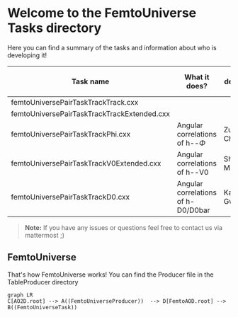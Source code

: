# Welcome to the FemtoUniverse Tasks directory
Here you can find a summary of the tasks and information about who is developing it!


| Task name                                   | What it does?                     | Who is developing it? |
|---------------------------------------------|-----------------------------------|-----------------------|
| femtoUniversePairTaskTrackTrack.cxx         |                                   |                       |
| femtoUniversePairTaskTrackTrackExtended.cxx |                                   |                       |
| femtoUniversePairTaskTrackPhi.cxx           | Angular correlations of h--$\Phi$ | Zuzanna Chochulska    |
| femtoUniversePairTaskTrackV0Extended.cxx    | Angular correlations of h--V0     | Shirajum Monira       |
| femtoUniversePairTaskTrackD0.cxx            | Angular correlations of h-D0/D0bar| Katarzyna Gwiździel   |


> **Note:** If you have any issues or questions feel free to contact us via mattermost ;)


## FemtoUniverse
That's how FemtoUniverse works! You can find the Producer file in the TableProducer directory


```mermaid
graph LR
C[AO2D.root] --> A((FemtoUniverseProducer))  --> D[FemtoAOD.root] --> B((FemtoUniverseTask))

```
